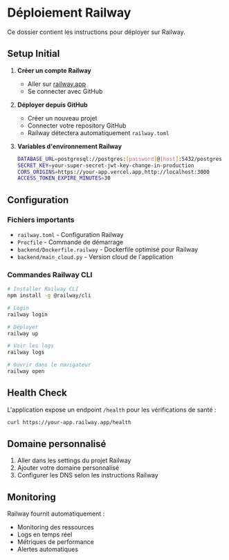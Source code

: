 # Déploiement Railway

Ce dossier contient les instructions pour déployer sur Railway.

## Setup Initial

1. **Créer un compte Railway**
   - Aller sur [railway.app](https://railway.app)
   - Se connecter avec GitHub

2. **Déployer depuis GitHub**
   - Créer un nouveau projet
   - Connecter votre repository GitHub
   - Railway détectera automatiquement `railway.toml`

3. **Variables d'environnement Railway**
   ```bash
   DATABASE_URL=postgresql://postgres:[password]@[host]:5432/postgres
   SECRET_KEY=your-super-secret-jwt-key-change-in-production
   CORS_ORIGINS=https://your-app.vercel.app,http://localhost:3000
   ACCESS_TOKEN_EXPIRE_MINUTES=30
   ```

## Configuration

### Fichiers importants
- `railway.toml` - Configuration Railway
- `Procfile` - Commande de démarrage
- `backend/Dockerfile.railway` - Dockerfile optimisé pour Railway
- `backend/main_cloud.py` - Version cloud de l'application

### Commandes Railway CLI

```bash
# Installer Railway CLI
npm install -g @railway/cli

# Login
railway login

# Déployer
railway up

# Voir les logs
railway logs

# Ouvrir dans le navigateur
railway open
```

## Health Check

L'application expose un endpoint `/health` pour les vérifications de santé :

```bash
curl https://your-app.railway.app/health
```

## Domaine personnalisé

1. Aller dans les settings du projet Railway
2. Ajouter votre domaine personnalisé
3. Configurer les DNS selon les instructions Railway

## Monitoring

Railway fournit automatiquement :
- Monitoring des ressources
- Logs en temps réel
- Métriques de performance
- Alertes automatiques